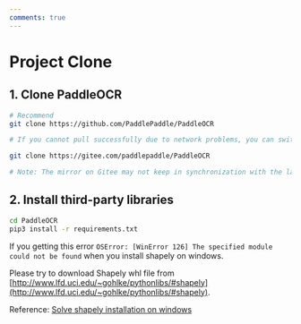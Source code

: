 ```yaml
---
comments: true
---
```


# Project Clone

## 1. Clone PaddleOCR

```bash
# Recommend
git clone https://github.com/PaddlePaddle/PaddleOCR

# If you cannot pull successfully due to network problems, you can switch to the mirror hosted on Gitee:

git clone https://gitee.com/paddlepaddle/PaddleOCR

# Note: The mirror on Gitee may not keep in synchronization with the latest project on GitHub. There might be a delay of 3-5 days. Please try GitHub at first.
```

## 2. Install third-party libraries

```bash
cd PaddleOCR
pip3 install -r requirements.txt
```

If you getting this error `OSError: [WinError 126] The specified module could not be found` when you install shapely on windows.

Please try to download Shapely whl file from [http://www.lfd.uci.edu/~gohlke/pythonlibs/#shapely](http://www.lfd.uci.edu/~gohlke/pythonlibs/#shapely).

Reference: [Solve shapely installation on windows](https://stackoverflow.com/questions/44398265/install-shapely-oserror-winerror-126-the-specified-module-could-not-be-found)
